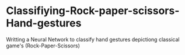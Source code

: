 # Classifiying-Rock-paper-scissors-Hand-gestures
Writting a Neural Network to classify hand gestures depictiong classical game's (Rock-Paper-Scissors)
